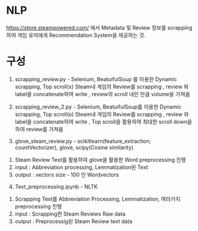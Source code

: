 # NLP

https://store.steampowered.com/ 에서 Metadata 및 Review 정보를 scrapping 하여 게임 유저에게  Recommendation System을 제공하는 것.

# 구성
1) scrapping_review.py - Selenium, BeatuifulSoup 를 이용한 Dynamic scrapping, Top scroll(x)
Steam내 게임의 Review를 scrapping , review 와 label을 concatenate하여 write , review의 scroll 내린 만큼 volume을 가져옴

2) scrapping_review_2.py - Selenium, BeatuifulSoup를 이용한 Dynamic scrapping, Top scroll(o)
Steam내 게임의 Review를 scrapping , review 와 label을 concatenate하여 write , Top scroll을 활용하여 최대한 scroll down을 하여 review를 가져옴

3) glove_steam_review.py - scikitlearn(feature_extraction; countVectorizer), glove, scipy(Cosine similarity)
1. Steam Review Text를 활용하여 glove을 활용한 Word preprocessing 진행
2. input : Abbreviation processing, Lemmatization된 Text
3. output : vectors size - 100 인 Wordvectors

4) Text_preprocessing.ipynb - NLTK
1. Scrapping Text를 Abbreviation Processing, Lemmatization, 여러가지 preprocessing 진행
2. input : Scrapping한 Steam Reviews Raw data
3. output : Preprocessig된 Steam Review text data
